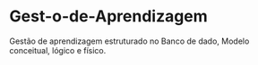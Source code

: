 # Gest-o-de-Aprendizagem
Gestão de aprendizagem estruturado no Banco de dado, Modelo conceitual, lógico e físico.
